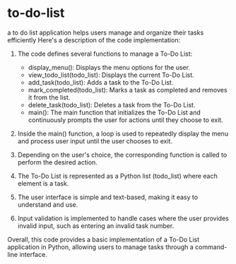 # to-do-list
a to do list application helps users manage and organize their tasks efficiently
Here's a description of the code implementation:

1. The code defines several functions to manage a To-Do List:
   - display_menu(): Displays the menu options for the user.
   - view_todo_list(todo_list): Displays the current To-Do List.
   - add_task(todo_list): Adds a task to the To-Do List.
   - mark_completed(todo_list): Marks a task as completed and removes it from the list.
   - delete_task(todo_list): Deletes a task from the To-Do List.
   - main(): The main function that initializes the To-Do List and continuously prompts the user for actions until they choose to exit.

2. Inside the main() function, a loop is used to repeatedly display the menu and process user input until the user chooses to exit.

3. Depending on the user's choice, the corresponding function is called to perform the desired action.

4. The To-Do List is represented as a Python list (todo_list) where each element is a task.

5. The user interface is simple and text-based, making it easy to understand and use.

6. Input validation is implemented to handle cases where the user provides invalid input, such as entering an invalid task number.

Overall, this code provides a basic implementation of a To-Do List application in Python, allowing users to manage tasks through a command-line interface.
